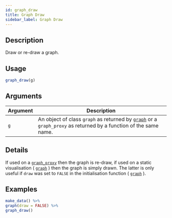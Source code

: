 ```yaml
---
id: graph_draw
title: Graph Draw
sidebar_label: Graph Draw
---
```


## Description

Draw or re-draw a graph.


## Usage

```r
graph_draw(g)
```


## Arguments

Argument      |Description
------------- |----------------
`g`     |     An object of class `graph` as returned by [`graph`](#graph) or a `graph_proxy`  as returned by a function of the same name.


## Details

If used on a [`graph_proxy`](#graphproxy) then
 the graph is re-draw, if used on a static visualisation
 ( [`graph`](#graph) ) then the graph is simply drawn. The
 latter is only useful if `draw` was set to `FALSE` 
 in the initialisation function ( [`graph`](#graph) ).


## Examples

```r
make_data() %>%
graph(draw = FALSE) %>%
graph_draw()
```


